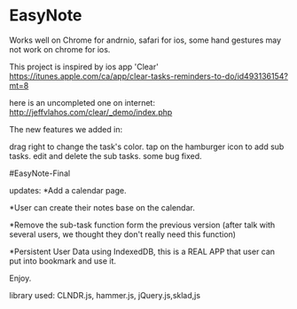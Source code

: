 # EasyNote
Works well on Chrome for andrnio,  safari for ios, some hand gestures may not work on chrome for ios.

This project is inspired by ios app 'Clear'
https://itunes.apple.com/ca/app/clear-tasks-reminders-to-do/id493136154?mt=8

here is an uncompleted one on internet:
http://jeffvlahos.com/clear/_demo/index.php


The new features we added in:

drag right to change the task's color.
tap on the hamburger icon to add sub tasks.
edit and delete the sub tasks.
some bug fixed.

#EasyNote-Final

updates:
*Add a calendar page.

*User can create their notes base on the calendar.

*Remove the sub-task function form the previous version (after talk with several users, we thought they don't really need this function)

*Persistent User Data using IndexedDB, this is a REAL APP that user can put into bookmark and use it.

Enjoy.

library used: CLNDR.js, hammer.js, jQuery.js,sklad,js
